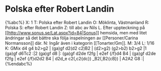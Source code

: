 # Polska efter Robert Landin

{%abc%}
X: 1
T: Polska efter Robert Landin
O: Möklinta, Västmanland
R: Polska
S: efter Robert Landin
Z: till abc av Nils L. Efter uppteckning på [[http://www.sonus.se/Lat.aspx?id=84|Sonus]] hemsida, men med litet ändringar så det bättre ska följa inspelningen av [[Personer/Carina Normansson]] där.
N: Ingår även i kategorin [[Tonarter/Gm]].
M: 3/4
L: 1/16
K: GMix
d4 g4 b2>g2 | (ga)gf d2(d2 c2)B2 | (d2>g2) (g2>b2) b2>g2 |1 (ga)gf d6Tc2 :|2  (ga)gf d8 |:
(ga)gf d2de f2fg | e2ef {/f}d4 B4 | (ga)gf d2de f2fg | e2ef {/f}d2d2 B4 |
d2d_e c2(,c2{dc}) _B2(,B2{cB}) | A2A2 G8 :|
{%endabc%}
